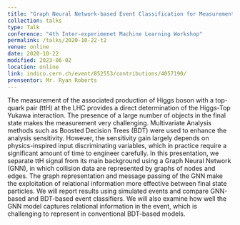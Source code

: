 ```yaml
---
title: "Graph Neural Network-based Event Classification for Measurement of the Higgs-Top Yukawa Interaction"
collection: talks
type: Talk
conference: "4th Inter-experimenet Machine Learning Workshop"
permalink: /talks/2020-10-22-t2
venue: online
date: 2020-10-22
modified: 2023-06-02
location: online
link: indico.cern.ch/event/852553/contributions/4057190/ 
prensentor: Mr. Ryan Roberts
---
```


The measurement of the associated production of Higgs boson with a top-quark pair (ttH) at the LHC provides a direct determination of the Higgs-Top Yukawa interaction. The presence of a large number of objects in the final state makes the measurement very challenging. Multivariate Analysis methods such as Boosted Decision Trees (BDT) were used to enhance the analysis sensitivity. However, the sensitivity gain largely depends on physics-inspired input discriminating variables, which in practice require a significant amount of time to engineer carefully. In this presentation, we separate ttH signal from its main background using a Graph Neural Network (GNN), in which collision data are represented by graphs of nodes and edges. The graph representation and message passing of the GNN make the exploitation of relational information more effective between final state particles. We will report results using simulated events and compare GNN-based and BDT-based event classifiers. We will also examine how well the GNN model captures relational information in the event, which is challenging to represent in conventional BDT-based models.